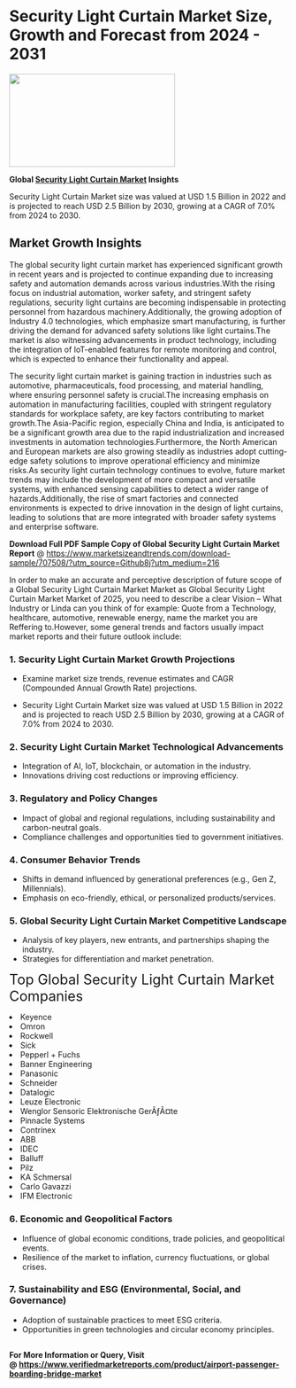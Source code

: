 <H1>Security Light Curtain Market Size, Growth and Forecast from 2024 - 2031</H1><img class="aligncenter size-medium wp-image-584254" src="https://thirdeyenews.in/wp-content/uploads/2024/09/Global-Market-Research-300x168.jpeg" alt="" width="300" height="168" /><p><strong>Global&nbsp;<a href="https://www.marketsizeandtrends.com/download-sample/707508/?utm_source=Github8j?utm_medium=216">Security Light Curtain Market</a> Insights</strong></p><p>Security Light Curtain Market size was valued at USD 1.5 Billion in 2022 and is projected to reach USD 2.5 Billion by 2030, growing at a CAGR of 7.0% from 2024 to 2030.</p><p><h2>Market Growth Insights</h2> <p>The global security light curtain market has experienced significant growth in recent years and is projected to continue expanding due to increasing safety and automation demands across various industries.With the rising focus on industrial automation, worker safety, and stringent safety regulations, security light curtains are becoming indispensable in protecting personnel from hazardous machinery.Additionally, the growing adoption of Industry 4.0 technologies, which emphasize smart manufacturing, is further driving the demand for advanced safety solutions like light curtains.The market is also witnessing advancements in product technology, including the integration of IoT-enabled features for remote monitoring and control, which is expected to enhance their functionality and appeal.</p> <p>The security light curtain market is gaining traction in industries such as automotive, pharmaceuticals, food processing, and material handling, where ensuring personnel safety is crucial.The increasing emphasis on automation in manufacturing facilities, coupled with stringent regulatory standards for workplace safety, are key factors contributing to market growth.The Asia-Pacific region, especially China and India, is anticipated to be a significant growth area due to the rapid industrialization and increased investments in automation technologies.Furthermore, the North American and European markets are also growing steadily as industries adopt cutting-edge safety solutions to improve operational efficiency and minimize risks.As security light curtain technology continues to evolve, future market trends may include the development of more compact and versatile systems, with enhanced sensing capabilities to detect a wider range of hazards.Additionally, the rise of smart factories and connected environments is expected to drive innovation in the design of light curtains, leading to solutions that are more integrated with broader safety systems and enterprise software.</p> <p><span class=""><strong>Download Full PDF Sample Copy of Global Security Light Curtain Market Report</strong> @ <a href="https://www.marketsizeandtrends.com/download-sample/707508/?utm_source=Github8j?utm_medium=216" target="_blank">https://www.marketsizeandtrends.com/download-sample/707508/?utm_source=Github8j?utm_medium=216</a></span></p><p>In order to make an accurate and perceptive description of future scope of a Global&nbsp;Security Light Curtain Market Market as Global&nbsp;Security Light Curtain Market Market of 2025, you need to describe a clear Vision &ndash; What Industry or Linda can you think of for example: Quote from a Technology, healthcare, automotive, renewable energy, name the market you are Reffering to.However, some general trends and factors usually impact market reports and their future outlook include:</p><h3>1.&nbsp;<strong>Security Light Curtain Market Growth Projections</strong></h3><ul><li>Examine market size trends, revenue estimates and CAGR (Compounded Annual Growth Rate) projections.</li><li><p>Security Light Curtain Market size was valued at USD 1.5 Billion in 2022 and is projected to reach USD 2.5 Billion by 2030, growing at a CAGR of 7.0% from 2024 to 2030.</p></li></ul><h3>2.&nbsp;<strong>Security Light Curtain Market Technological Advancements</strong></h3><ul><li>Integration of AI, IoT, blockchain, or automation in the industry.</li><li>Innovations driving cost reductions or improving efficiency.</li></ul><h3>3.&nbsp;<strong>Regulatory and Policy Changes</strong></h3><ul><li>Impact of global and regional regulations, including sustainability and carbon-neutral goals.</li><li>Compliance challenges and opportunities tied to government initiatives.</li></ul><h3>4.&nbsp;<strong>Consumer Behavior Trends</strong></h3><ul><li>Shifts in demand influenced by generational preferences (e.g., Gen Z, Millennials).</li><li>Emphasis on eco-friendly, ethical, or personalized products/services.</li></ul><h3>5.&nbsp;<strong>Global Security Light Curtain Market Competitive Landscape</strong></h3><ul><li>Analysis of key players, new entrants, and partnerships shaping the industry.</li><li>Strategies for differentiation and market penetration.</li></ul><p data-pm-slice="1 1 []"><span style="color: inherit; font-family: inherit; font-size: 25px;">Top Global Security Light Curtain Market Companies</span></p><div class="" data-test-id=""><p><li>Keyence</li><li> Omron</li><li> Rockwell</li><li> Sick</li><li> Pepperl + Fuchs</li><li> Banner Engineering</li><li> Panasonic</li><li> Schneider</li><li> Datalogic</li><li> Leuze Electronic</li><li> Wenglor Sensoric Elektronische GerÃƒÂ¤te</li><li> Pinnacle Systems</li><li> Contrinex</li><li> ABB</li><li> IDEC</li><li> Balluff</li><li> Pilz</li><li> KA Schmersal</li><li> Carlo Gavazzi</li><li> IFM Electronic</li></p></div><h3>6.&nbsp;<strong>Economic and Geopolitical Factors</strong></h3><ul><li>Influence of global economic conditions, trade policies, and geopolitical events.</li><li>Resilience of the market to inflation, currency fluctuations, or global crises.</li></ul><h3>7.&nbsp;<strong>Sustainability and ESG (Environmental, Social, and Governance)</strong></h3><ul><li>Adoption of sustainable practices to meet ESG criteria.</li><li>Opportunities in green technologies and circular economy principles.</li></ul><h2><strong style="font-size: 14px;">For More Information or Query, Visit @&nbsp;</strong><a style="background-color: #ffffff; font-size: 14px;" href="https://www.marketsizeandtrends.com/report/security-light-curtain-market/" target="_blank">https://www.verifiedmarketreports.com/product/airport-passenger-boarding-bridge-market</a></h2>